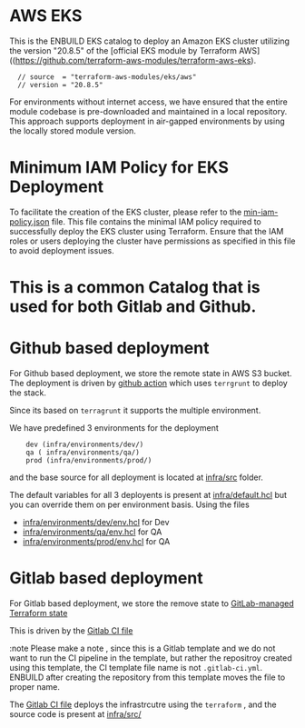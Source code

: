 # AWS EKS

This is the ENBUILD EKS catalog to deploy an Amazon EKS cluster utilizing the version "20.8.5" of the [official EKS module by Terraform AWS]((https://github.com/terraform-aws-modules/terraform-aws-eks).

```
  // source  = "terraform-aws-modules/eks/aws"
  // version = "20.8.5"

```

For environments without internet access, we have ensured that the entire module codebase is pre-downloaded and maintained in a local repository. This approach supports deployment in air-gapped environments by using the locally stored module version.

# Minimum IAM Policy for EKS Deployment

To facilitate the creation of the EKS cluster, please refer to the [min-iam-policy.json](./min-iam-policy.json) file. This file contains the minimal IAM policy required to successfully deploy the EKS cluster using Terraform. Ensure that the IAM roles or users deploying the cluster have permissions as specified in this file to avoid deployment issues.

# This is a common Catalog that is used for both Gitlab and Github.

# Github based deployment
For Github based deployment, we store the remote state in AWS S3 bucket. 
The deployment is driven by [github action](.github/workflows/infra-deploy.yaml) which uses `terrgrunt` to deploy the stack.

Since its based on `terragrunt` it supports the multiple environment. 

We have predefined 3 environments for the deployment

```
    dev (infra/environments/dev/)
    qa ( infra/environments/qa/)
    prod (infra/environments/prod/)
```

and the base source for all deployment is located at [infra/src](infra/src/) folder.

The default variables for all 3 deployents is present at [infra/default.hcl](infra/default.hcl) but you can override them on per environment basis. Using the files 
- [infra/environments/dev/env.hcl](infra/environments/dev/env.hcl) for Dev
- [infra/environments/qa/env.hcl](infra/environments/qa/env.hcl) for QA
- [infra/environments/prod/env.hcl](infra/environments/prod/env.hcl) for QA


# Gitlab based deployment
For Gitlab based deployment, we store the remove state to [GitLab-managed Terraform state](https://docs.gitlab.com/ee/user/infrastructure/iac/terraform_state.html)

This is driven by the [Gitlab CI file](gitlab-ci.yml)

:note Please make a note , since this is a Gitlab template and we do not want to run the CI pipeline in the template, but rather the repositroy created using this template, the CI template file name is not `.gitlab-ci.yml`.  
ENBUILD after creating the repository from this template moves the file to proper name.

The [Gitlab CI file](gitlab-ci.yml) deploys the infrastrcutre using the `terraform` , and the source code is present at 
[infra/src/](infra/src/)